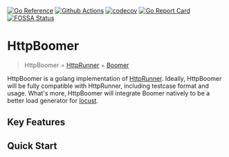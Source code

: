 [![Go Reference](https://pkg.go.dev/badge/github.com/httprunner/httpboomer.svg)](https://pkg.go.dev/github.com/httprunner/httpboomer)
[![Github Actions](https://github.com/httprunner/HttpBoomer/actions/workflows/main.yml/badge.svg)](https://github.com/httprunner/HttpBoomer/actions)
[![codecov](https://codecov.io/gh/httprunner/HttpBoomer/branch/main/graph/badge.svg?token=HPCQWCD7KO)](https://codecov.io/gh/httprunner/HttpBoomer)
[![Go Report Card](https://goreportcard.com/badge/github.com/httprunner/HttpBoomer)](https://goreportcard.com/report/github.com/httprunner/HttpBoomer)
[![FOSSA Status](https://app.fossa.com/api/projects/custom%2B27856%2Fgithub.com%2Fhttprunner%2FHttpBoomer.svg?type=shield)](https://app.fossa.com/reports/fb0e64a7-7dcf-48bb-8de9-8f0e016b903b)

# HttpBoomer

> HttpBoomer = [HttpRunner] + [Boomer]

HttpBoomer is a golang implementation of [HttpRunner]. Ideally, HttpBoomer will be fully compatible with HttpRunner, including testcase format and usage. What's more, HttpBoomer will integrate Boomer natively to be a better load generator for [locust].

## Key Features

## Quick Start

[HttpRunner]: https://github.com/httprunner/httprunner
[Boomer]: https://github.com/myzhan/boomer
[locust]: https://github.com/locustio/locust